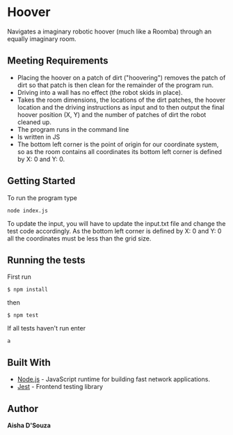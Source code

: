 # Hoover

Navigates a imaginary robotic hoover (much like a Roomba) through an equally imaginary room.

## Meeting Requirements

- Placing the hoover on a patch of dirt ("hoovering") removes the patch of dirt so that patch is then clean for the remainder of the program run.
- Driving into a wall has no effect (the robot skids in place).
- Takes the room dimensions, the locations of the dirt patches, the hoover location and the driving instructions as input and to then output the final hoover position (X, Y) and the number of patches of dirt the robot cleaned up.
- The program runs in the command line
- Is written in JS
- The bottom left corner is the point of origin for our coordinate system, so as the room contains all coordinates its bottom left corner is defined by X: 0 and Y: 0.

## Getting Started

To run the program type

```
node index.js
```

To update the input, you will have to update the input.txt file and change the test code accordingly. As the bottom left corner is defined by X: 0 and Y: 0 all the coordinates must be less than the grid size.

## Running the tests

First run

```
$ npm install
```

then

```
$ npm test
```

If all tests haven't run enter

```
a
```

## Built With

- [Node.js](https://nodejs.org/en/) - JavaScript runtime for building fast network applications.
- [Jest](https://jestjs.io/) - Frontend testing library

## Author

**Aisha D'Souza**
